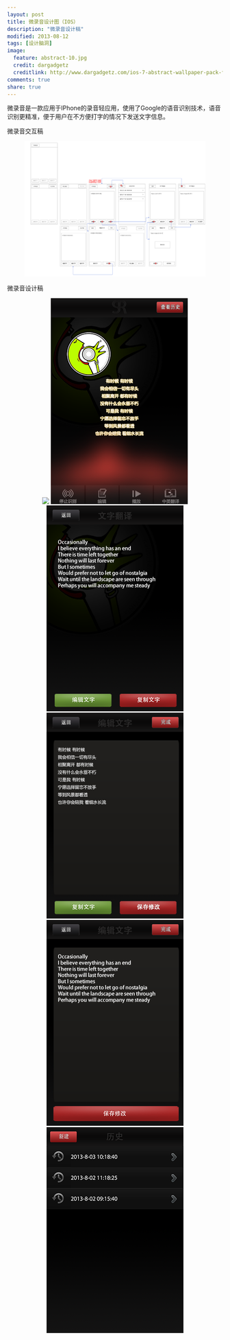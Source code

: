 ```yaml
---
layout: post
title: 微录音设计图（IOS）
description: "微录音设计稿"
modified: 2013-08-12
tags: [设计脑洞]
image:
  feature: abstract-10.jpg
  credit: dargadgetz
  creditlink: http://www.dargadgetz.com/ios-7-abstract-wallpaper-pack-for-iphone-5-and-ipod-touch-retina/
comments: true
share: true
---
```


微录音是一款应用于IPhone的录音轻应用，使用了Google的语音识别技术，语音识别更精准，便于用户在不方便打字的情况下发送文字信息。

微录音交互稿

<div style="text-align:center">
    <figure>
        <a href="/images/blog/2013-08-12-We-Recording-Design/sound%20recognition.png"><img src="/images/blog/2013-08-12-We-Recording-Design/sound%20recognition.png" /></a>
    </figure>
</div>

微录音设计稿

<div style="text-align:center">
    <figure>
        <a><img src="/images/blog/2013-08-12-We-Recording-Design/before-record.png"/></a>
        <a><img src="/images/blog/2013-08-12-We-Recording-Design/recording.png"/></a>
        <a><img src="/images/blog/2013-08-12-We-Recording-Design/translate.png" /></a>
        <a><img src="/images/blog/2013-08-12-We-Recording-Design/edit.PNG"/></a>
        <a><img src="/images/blog/2013-08-12-We-Recording-Design/edit-English.png"/></a>
        <a><img src="/images/blog/2013-08-12-We-Recording-Design/history.PNG"/></a>
    </figure>
</div>